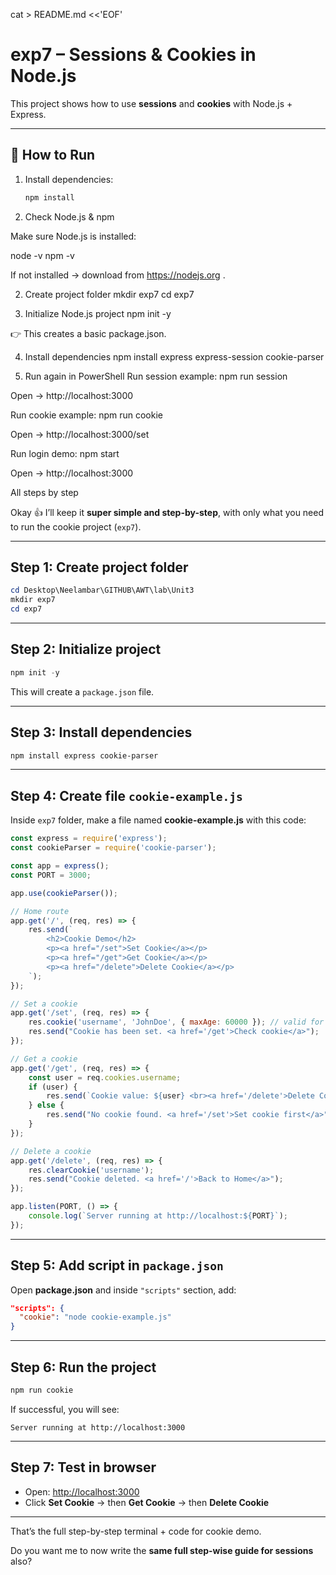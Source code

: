 cat > README.md <<'EOF'
# exp7 – Sessions & Cookies in Node.js

This project shows how to use **sessions** and **cookies** with Node.js + Express.

---

## 🚀 How to Run

1. Install dependencies:
   ```bash
   npm install


1. Check Node.js & npm

Make sure Node.js is installed:

node -v
npm -v


If not installed → download from https://nodejs.org
.

2. Create project folder
mkdir exp7
cd exp7

3. Initialize Node.js project
npm init -y


👉 This creates a basic package.json.

4. Install dependencies
npm install express express-session cookie-parser

3. Run again in PowerShell
Run session example:
npm run session


Open → http://localhost:3000

Run cookie example:
npm run cookie


Open → http://localhost:3000/set

Run login demo:
npm start


Open → http://localhost:3000



All steps by step 

Okay 👍 I’ll keep it **super simple and step-by-step**, with only what you need to run the cookie project (`exp7`).

---

## Step 1: Create project folder

```powershell
cd Desktop\Neelambar\GITHUB\AWT\lab\Unit3
mkdir exp7
cd exp7
```

---

## Step 2: Initialize project

```powershell
npm init -y
```

This will create a `package.json` file.

---

## Step 3: Install dependencies

```powershell
npm install express cookie-parser
```

---

## Step 4: Create file `cookie-example.js`

Inside `exp7` folder, make a file named **cookie-example.js** with this code:

```js
const express = require('express');
const cookieParser = require('cookie-parser');

const app = express();
const PORT = 3000;

app.use(cookieParser());

// Home route
app.get('/', (req, res) => {
    res.send(`
        <h2>Cookie Demo</h2>
        <p><a href="/set">Set Cookie</a></p>
        <p><a href="/get">Get Cookie</a></p>
        <p><a href="/delete">Delete Cookie</a></p>
    `);
});

// Set a cookie
app.get('/set', (req, res) => {
    res.cookie('username', 'JohnDoe', { maxAge: 60000 }); // valid for 1 minute
    res.send("Cookie has been set. <a href='/get'>Check cookie</a>");
});

// Get a cookie
app.get('/get', (req, res) => {
    const user = req.cookies.username;
    if (user) {
        res.send(`Cookie value: ${user} <br><a href='/delete'>Delete Cookie</a>`);
    } else {
        res.send("No cookie found. <a href='/set'>Set cookie first</a>");
    }
});

// Delete a cookie
app.get('/delete', (req, res) => {
    res.clearCookie('username');
    res.send("Cookie deleted. <a href='/'>Back to Home</a>");
});

app.listen(PORT, () => {
    console.log(`Server running at http://localhost:${PORT}`);
});
```

---

## Step 5: Add script in `package.json`

Open **package.json** and inside `"scripts"` section, add:

```json
"scripts": {
  "cookie": "node cookie-example.js"
}
```

---

## Step 6: Run the project

```powershell
npm run cookie
```

If successful, you will see:

```
Server running at http://localhost:3000
```

---

## Step 7: Test in browser

* Open: [http://localhost:3000](http://localhost:3000)
* Click **Set Cookie** → then **Get Cookie** → then **Delete Cookie**

---

That’s the full step-by-step terminal + code for cookie demo.

Do you want me to now write the **same full step-wise guide for sessions** also?
